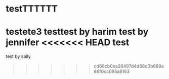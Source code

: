 # testTTTTTT

testete3
testtest by harim
test by jennifer
<<<<<<< HEAD
test
=======

test by sally
>>>>>>> cd66cb0ea26497d4d68d0b689a86f0cc095a8163
